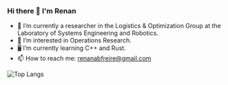 ### Hi there 👋 I'm Renan

- 🔭 I’m currently a researcher in the Logistics & Optimization Group at the Laboratory of Systems Engineering and Robotics.
- 🌱 I’m interested in Operations Research.
- 🖥️ I’m currently learning C++ and Rust.
- 📫 How to reach me: renanabfreire@gmail.com

![Top Langs](https://github-readme-stats.vercel.app/api/top-langs/?username=renanabfreire&layout=compact)

<picture>
  <source
    srcset="https://github-readme-stats.vercel.app/api?username=renanabfreires&show_icons=true&theme=dark"
    media="(prefers-color-scheme: dark)"
  />
</picture>

<!--
**renanabfreire/renanabfreire** is a ✨ _special_ ✨ repository because its `README.md` (this file) appears on your GitHub profile.

Here are some ideas to get you started:

- 🔭 I’m currently working on ...
- 🌱 I’m currently learning ...
- 👯 I’m looking to collaborate on ...
- 🤔 I’m looking for help with ...
- 💬 Ask me about ...
- 📫 How to reach me: ...
- 😄 Pronouns: ...
- ⚡ Fun fact: ...
-->
